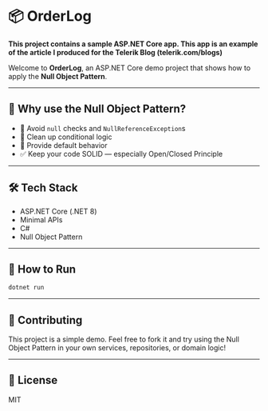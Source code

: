 # 📦 OrderLog

**This project contains a sample ASP.NET Core app. This app is an example of the article I produced for the Telerik Blog (telerik.com/blogs)**

Welcome to **OrderLog**, an ASP.NET Core demo project that shows how to apply the **Null Object Pattern**.

---

## 🧠 Why use the Null Object Pattern?

* 🚫 Avoid `null` checks and `NullReferenceException`s
* 🧼 Clean up conditional logic
* 🔁 Provide default behavior
* ✅ Keep your code SOLID — especially Open/Closed Principle

---

## 🛠️ Tech Stack

* ASP.NET Core (.NET 8)
* Minimal APIs
* C#
* Null Object Pattern

---

## 🧰 How to Run

```bash
dotnet run
```

---

## 🤝 Contributing

This project is a simple demo. Feel free to fork it and try using the Null Object Pattern in your own services, repositories, or domain logic!

---

## 📝 License

MIT
